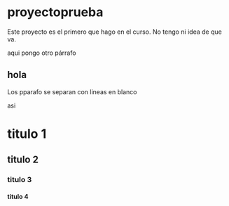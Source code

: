 # proyectoprueba
Este proyecto es el primero que hago en el curso. No tengo ni idea de que va.

aqui pongo otro párrafo

## hola


Los pparafo se separan con lineas en blanco

asi

# titulo 1

## titulo 2

### titulo 3

#### titulo 4
